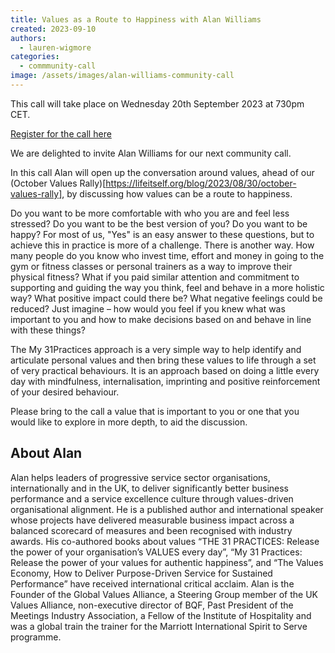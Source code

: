 ```yaml
---
title: Values as a Route to Happiness with Alan Williams
created: 2023-09-10
authors:
  - lauren-wigmore
categories:
  - commmunity-call
image: /assets/images/alan-williams-community-call
---
```

This call will take place on Wednesday 20th September 2023 at 730pm CET.

[Register for the call here](https://us02web.zoom.us/meeting/register/tZUqdO-vqzwjHtX772ICraDLQNeqiReq-01v)

We are delighted to invite Alan Williams for our next community call.

In this call Alan will open up the conversation around values, ahead of our (October Values Rally)[https://lifeitself.org/blog/2023/08/30/october-values-rally], by discussing how values can be a route to happiness. 

Do you want to be more comfortable with who you are and feel less stressed? Do you want to be the best version of you? Do you want to be happy? For most of us, "Yes" is an easy answer to these questions, but to achieve this in practice is more of a challenge. There is another way. How many people do you know who invest time, effort and money in going to the gym or fitness classes or personal trainers as a way to improve their physical fitness? What if you paid similar attention and commitment to supporting and guiding the way you think, feel and behave in a more holistic way? What positive impact could there be? What negative feelings could be reduced? Just imagine – how would you feel if you knew what was important to you and how to make decisions based on and behave in line with these things? 

The My 31Practices approach is a very simple way to help identify and articulate personal values and then bring these values to life through a set of very practical behaviours. It is an approach based on doing a little every day with mindfulness, internalisation, imprinting and positive reinforcement of your desired behaviour.

Please bring to the call a value that is important to you or one that you would like to explore in more depth, to aid the discussion.

## About Alan

Alan helps leaders of progressive service sector organisations, internationally and in the UK, to deliver significantly better business performance and a service excellence culture through values-driven organisational alignment. He is a published author and international speaker whose projects have delivered measurable business impact across a balanced scorecard of measures and been recognised with industry awards. His co-authored books about values “THE 31 PRACTICES: Release the power of your organisation’s VALUES every day”, “My 31 Practices: Release the power of your values for authentic happiness”, and “The Values Economy, How to Deliver Purpose-Driven Service for Sustained Performance” have received international critical acclaim. Alan is the Founder of the Global Values Alliance, a Steering Group member of the UK Values Alliance, non-executive director of BQF, Past President of the Meetings Industry Association, a Fellow of the Institute of Hospitality and was a global train the trainer for the Marriott International Spirit to Serve programme.

